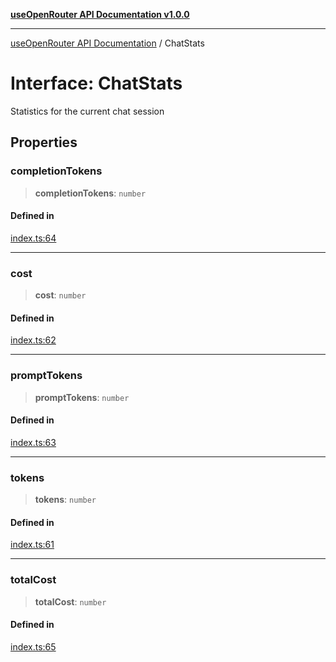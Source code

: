 [**useOpenRouter API Documentation v1.0.0**](../README.md)

***

[useOpenRouter API Documentation](../README.md) / ChatStats

# Interface: ChatStats

Statistics for the current chat session

## Properties

### completionTokens

> **completionTokens**: `number`

#### Defined in

[index.ts:64](https://github.com/ejfox/vue-use-openrouter/blob/1d2f24340e5b0fd0067f19fb73e1272c7e16cc66/src/index.ts#L64)

***

### cost

> **cost**: `number`

#### Defined in

[index.ts:62](https://github.com/ejfox/vue-use-openrouter/blob/1d2f24340e5b0fd0067f19fb73e1272c7e16cc66/src/index.ts#L62)

***

### promptTokens

> **promptTokens**: `number`

#### Defined in

[index.ts:63](https://github.com/ejfox/vue-use-openrouter/blob/1d2f24340e5b0fd0067f19fb73e1272c7e16cc66/src/index.ts#L63)

***

### tokens

> **tokens**: `number`

#### Defined in

[index.ts:61](https://github.com/ejfox/vue-use-openrouter/blob/1d2f24340e5b0fd0067f19fb73e1272c7e16cc66/src/index.ts#L61)

***

### totalCost

> **totalCost**: `number`

#### Defined in

[index.ts:65](https://github.com/ejfox/vue-use-openrouter/blob/1d2f24340e5b0fd0067f19fb73e1272c7e16cc66/src/index.ts#L65)

